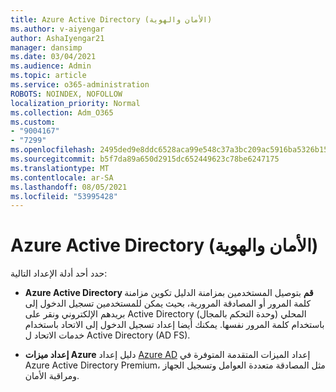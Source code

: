 ```yaml
---
title: Azure Active Directory (الأمان والهوية)
ms.author: v-aiyengar
author: AshaIyengar21
manager: dansimp
ms.date: 03/04/2021
ms.audience: Admin
ms.topic: article
ms.service: o365-administration
ROBOTS: NOINDEX, NOFOLLOW
localization_priority: Normal
ms.collection: Adm_O365
ms.custom:
- "9004167"
- "7299"
ms.openlocfilehash: 2495ded9e8ddc6528aca99e548c37a3bc209ac5916ba5326b15c8ff4fab46ded
ms.sourcegitcommit: b5f7da89a650d2915dc652449623c78be6247175
ms.translationtype: MT
ms.contentlocale: ar-SA
ms.lasthandoff: 08/05/2021
ms.locfileid: "53995428"
---
```

# <a name="azure-active-directory-security-and-identity"></a>Azure Active Directory (الأمان والهوية)

حدد أحد أدلة الإعداد التالية:

- **Azure Active Directory قم** [](https://go.microsoft.com/fwlink/?linkid=2071310) بتوصيل المستخدمين بمزامنة الدليل تكوين مزامنة كلمة المرور أو المصادقة المرورية، بحيث يمكن للمستخدمين تسجيل الدخول إلى بريدهم الإلكتروني ونقر على Active Directory المحلي (وحدة التحكم بالمجال) باستخدام كلمة المرور نفسها. يمكنك أيضا إعداد تسجيل الدخول إلى الاتحاد باستخدام خدمات الاتحاد ل Active Directory (AD FS).

- **إعداد ميزات Azure** دليل إعداد [Azure AD](https://go.microsoft.com/fwlink/?linkid=2134390) إعداد الميزات المتقدمة المتوفرة في Azure Active Directory Premium، مثل المصادقة متعددة العوامل وتسجيل الجهاز ومراقبة الأمان.
